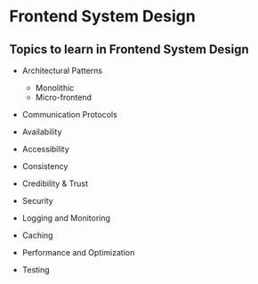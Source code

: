 # Frontend System Design

## Topics to learn in Frontend System Design

- Architectural Patterns

  - Monolithic
  - Micro-frontend

- Communication Protocols
- Availability
- Accessibility
- Consistency
- Credibility & Trust
- Security
- Logging and Monitoring
- Caching
- Performance and Optimization
- Testing
